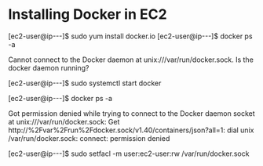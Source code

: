 # Installing Docker in EC2
[ec2-user@ip---]$ sudo yum install docker.io
[ec2-user@ip---]$ docker ps -a

Cannot connect to the Docker daemon at unix:///var/run/docker.sock. Is the docker daemon running?

[ec2-user@ip---]$ sudo systemctl start docker

[ec2-user@ip---]$ docker ps -a

Got permission denied while trying to connect to the Docker daemon socket at unix:///var/run/docker.sock: Get http://%2Fvar%2Frun%2Fdocker.sock/v1.40/containers/json?all=1: dial unix /var/run/docker.sock: connect: permission denied

[ec2-user@ip---]$ sudo setfacl -m user:ec2-user:rw /var/run/docker.sock

